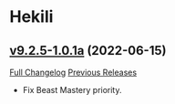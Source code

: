 # Hekili

## [v9.2.5-1.0.1a](https://github.com/Hekili/hekili/tree/v9.2.5-1.0.1a) (2022-06-15)
[Full Changelog](https://github.com/Hekili/hekili/compare/v9.2.5-1.0.1...v9.2.5-1.0.1a) [Previous Releases](https://github.com/Hekili/hekili/releases)

- Fix Beast Mastery priority.  
